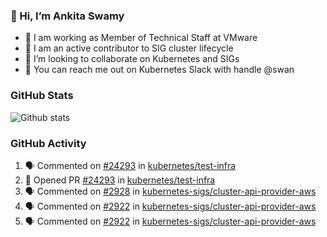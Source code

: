 ### 👋 Hi, I’m Ankita Swamy 

- 💼 I am working as Member of Technical Staff at VMware
- 👀 I am an active contributor to SIG cluster lifecycle 
- 💞️ I’m looking to collaborate on Kubernetes and SIGs
- 💬 You can reach me out on Kubernetes Slack with handle @swan

### GitHub Stats
![Github stats](https://github-readme-stats.vercel.app/api?username=Ankitasw&count_private=true&show_icons=true&theme=tokyonight)

### GitHub Activity 
<!--START_SECTION:activity-->
1. 🗣 Commented on [#24293](https://github.com/kubernetes/test-infra/issues/24293) in [kubernetes/test-infra](https://github.com/kubernetes/test-infra)
2. 💪 Opened PR [#24293](https://github.com/kubernetes/test-infra/pull/24293) in [kubernetes/test-infra](https://github.com/kubernetes/test-infra)
3. 🗣 Commented on [#2928](https://github.com/kubernetes-sigs/cluster-api-provider-aws/issues/2928) in [kubernetes-sigs/cluster-api-provider-aws](https://github.com/kubernetes-sigs/cluster-api-provider-aws)
4. 🗣 Commented on [#2922](https://github.com/kubernetes-sigs/cluster-api-provider-aws/issues/2922) in [kubernetes-sigs/cluster-api-provider-aws](https://github.com/kubernetes-sigs/cluster-api-provider-aws)
5. 🗣 Commented on [#2922](https://github.com/kubernetes-sigs/cluster-api-provider-aws/issues/2922) in [kubernetes-sigs/cluster-api-provider-aws](https://github.com/kubernetes-sigs/cluster-api-provider-aws)
<!--END_SECTION:activity-->
